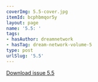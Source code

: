 ```yaml
---
coverImg: 5.5-cover.jpg
itemId: bcphbmqor5y
layout: page
name: '5.5: '
tags:
- hasAuthor: dreamnetwork
- hasTag: dream-network-volume-5
type: post
urlSlug: '5.5'
---
```

<a href="../files/pdfs/Volume_5/5.5-Dream-Network-Bulletin_Volume-5-Number-5.pdf" download="">Download issue 5.5</a>